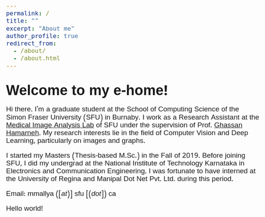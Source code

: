 ```yaml
---
permalink: /
title: ""
excerpt: "About me"
author_profile: true
redirect_from: 
  - /about/
  - /about.html
---
```


Welcome to my e-home!
=====

Hi there. I'm a graduate student at the School of Computing Science of the Simon Fraser University (SFU) in Burnaby. I work as a Research Assistant at the [Medical Image Analysis Lab](https://www.medicalimageanalysis.com/) of SFU under the supervision of Prof. [Ghassan Hamarneh](https://scholar.google.com/citations?user=61DdlkAAAAAJ). My research interests lie in the field of Computer Vision and Deep Learning, particularly on images and graphs.

I started my Masters (Thesis-based M.Sc.) in the Fall of 2019. Before joining SFU, I did my undergrad at the National Institute of Technology Karnataka in Electronics and Communication Engineering. I was fortunate to have interned at the University of Regina and Manipal Dot Net Pvt. Ltd. during this period. 

<!-- Here's my [CV](https://drive.google.com/file/d/1Rg--6h9s2V9dd5wZNkomOUAA29ZV3pAq/view?usp=sharing).-->

Email: mmallya ([_at_)] sfu [(_dot_]) ca

<!doctype html>
<meta charset=utf-8>
<title>Kannada test</title>
<style>
@import url(http://fonts.googleapis.com/earlyaccess/notosanskannada.css);
body { font-family: "Noto Sans Kannada", sans-serif; font-size: 19.0px; line-height: 1.11em; }
</style>
Hello world!
<p>


